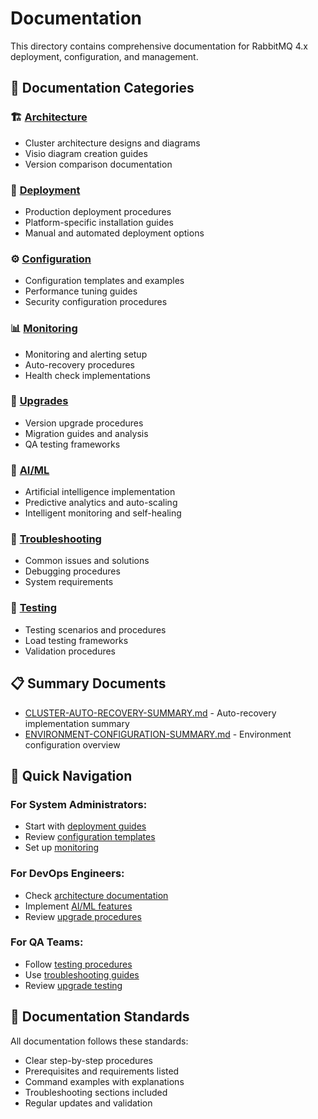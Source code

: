 # Documentation

This directory contains comprehensive documentation for RabbitMQ 4.x deployment, configuration, and management.

## 📁 Documentation Categories

### 🏗️ [Architecture](architecture/)
- Cluster architecture designs and diagrams
- Visio diagram creation guides
- Version comparison documentation

### 🚀 [Deployment](deployment/)
- Production deployment procedures
- Platform-specific installation guides
- Manual and automated deployment options

### ⚙️ [Configuration](configuration/)
- Configuration templates and examples
- Performance tuning guides
- Security configuration procedures

### 📊 [Monitoring](monitoring/)
- Monitoring and alerting setup
- Auto-recovery procedures
- Health check implementations

### 🔄 [Upgrades](upgrades/)
- Version upgrade procedures
- Migration guides and analysis
- QA testing frameworks

### 🤖 [AI/ML](ai-ml/)
- Artificial intelligence implementation
- Predictive analytics and auto-scaling
- Intelligent monitoring and self-healing

### 🔧 [Troubleshooting](troubleshooting/)
- Common issues and solutions
- Debugging procedures
- System requirements

### 🧪 [Testing](testing/)
- Testing scenarios and procedures
- Load testing frameworks
- Validation procedures

## 📋 Summary Documents

- [CLUSTER-AUTO-RECOVERY-SUMMARY.md](CLUSTER-AUTO-RECOVERY-SUMMARY.md) - Auto-recovery implementation summary
- [ENVIRONMENT-CONFIGURATION-SUMMARY.md](ENVIRONMENT-CONFIGURATION-SUMMARY.md) - Environment configuration overview

## 🎯 Quick Navigation

### For System Administrators:
- Start with [deployment guides](deployment/)
- Review [configuration templates](../configs/templates/)
- Set up [monitoring](monitoring/)

### For DevOps Engineers:
- Check [architecture documentation](architecture/)
- Implement [AI/ML features](ai-ml/)
- Review [upgrade procedures](upgrades/)

### For QA Teams:
- Follow [testing procedures](testing/)
- Use [troubleshooting guides](troubleshooting/)
- Review [upgrade testing](upgrades/)

## 📖 Documentation Standards

All documentation follows these standards:
- Clear step-by-step procedures
- Prerequisites and requirements listed
- Command examples with explanations
- Troubleshooting sections included
- Regular updates and validation